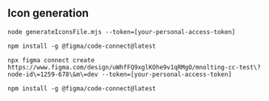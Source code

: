 

## Icon generation

```node generateIconsFile.mjs --token=[your-personal-access-token]```

```npm install -g @figma/code-connect@latest```


```npx figma connect create https://www.figma.com/design/uWhfFQ9xglKOhe9v1qRMgO/mnolting-cc-test\?node-id\=1259-678\&m\=dev --token=[your-personal-access-token]```

```npm install -g @figma/code-connect@latest```